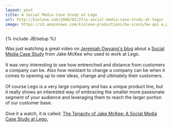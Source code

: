 ```yaml
---
layout: post
title: A Social Media Case Study at Lego
url: http://kinlane.com/2008/02/27/a-social-media-case-study-at-lego/
image: https://s3.amazonaws.com/kinlane-productions/bw-icons/bw-api-a.png
---
```

{% include JB/setup %}
<p>
     Was just watching a great video on <a href="http://www.web-strategist.com/blog/">Jeremiah Owyang's blog</a> about a <a href="http://www.socialmediasquad.com/">Social Media Case Study</a> from Jake McKee who used to work at Lego.
     <br />
     <br />
     It was very interesting to see how entrenched and distance from customers a company can be. Also how resistant to change a company can be when it comes to opening up to new ideas, change and ultimately their customers.
     <br />
     <br />
     Of course Lego is a very large company and has a unique product line, but it really shows an interested way of embracing the smaller more passionate segment of your audience and leveraging them to reach the larger portion of our customer base.
     <br />
     <br />
     Give it a watch, it is called: <a href="http://www.web-strategist.com/blog/2008/02/27/the-tenacity-of-jake-mckee-a-social-media-case-study-at-lego/">The Tenacity of Jake McKee: A Social Media Case Study at Lego.</a>
</p>